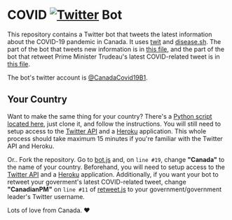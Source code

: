 # COVID [![Twitter](http://i.imgur.com/tXSoThF.png)](https://twitter.com/CanadaCovid19B1) Bot

This repository contains a Twitter bot that tweets the latest information about the COVID-19 pandemic in Canada. It uses [twit](https://github.com/ttezel/twit#readme) and [disease.sh](https://github.com/disease-sh/api). The part of the bot that tweets new information is in [this file](bot.js), and the part of the bot that retweet Prime Minister Trudeau's latest COVID-related tweet is in [this file](retweet.js).

The bot's twitter account is [@CanadaCovid19B1](https://twitter.com/CanadaCovid19B1).

## Your Country

Want to make the same thing for your country? There's a [Python script located here](https://github.com/danilolekovic/COVID-Twitter-Template.git), just clone it, and follow the instructions. You will still need to setup access to the [Twitter API](https://developer.twitter.com/en) and a [Heroku](https://www.heroku.com) application. This whole process should take maximum 15 minutes if you're familiar with the Twitter API and Heroku.

Or.. Fork the repository. Go to [bot.js](bot.js) and, on `line #19`, change **"Canada"** to the name of your country. Beforehand, you will need to setup access to the [Twitter API](https://developer.twitter.com/en) and a [Heroku](https://www.heroku.com) application. Additionally, if you want your bot to retweet your goverment's latest COVID-related tweet, change **"CanadianPM"** on `line #11` of [retweet.js](retweet.js) to your government/government leader's Twitter username.

Lots of love from Canada. :heart:
